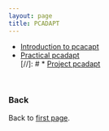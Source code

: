 ```yaml
---
layout: page
title: PCADAPT
---
```


* [Introduction to pcacapt](../data/pcadapt_intro.pdf)
* [Practical pcadapt](./PCAdapt_practical.md)  
[//]: # * [Project pcadapt](./project.md)  


<br/>

### Back

Back to [first page](../index.md).
